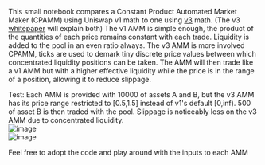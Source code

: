 This small notebook compares a Constant Product Automated Market Maker (CPAMM) using Uniswap v1 math to one using [v3](https://uniswap.org/whitepaper-v3.pdf) math. (The v3 [whitepaper](https://uniswap.org/whitepaper-v3.pdf) will explain both)
The v1 AMM is simple enough, the product of the quantities of each price remains constant with each trade. Liquidity is added to the pool in an even ratio always.
The v3 AMM is more involved CPAMM, ticks are used to demark tiny discrete price values between which concentrated liquidity positions can be taken. The AMM will then trade like a v1 AMM but with a higher effective liquidity while the price is in the range of a position, allowing it to reduce slippage.  

Test:
Each AMM is provided with 10000 of assets A and B, but the v3 AMM has its price range restricted to [0.5,1.5] instead of v1's default [0,inf). 500 of asset B is then traded with the pool.
Slippage is noticeably less on the v3 AMM due to concentrated liquidity.  
![image](https://github.com/user-attachments/assets/b626f8c4-3e71-4b35-a48b-8cece5bfbc25)  
![image](https://github.com/user-attachments/assets/a9e52903-666d-4b9b-9c14-59a36465ecf1)  

Feel free to adopt the code and play around with the inputs to each AMM
